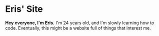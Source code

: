 
# Eris' Site

**Hey everyone, I'm Eris.** I'm 24 years old, and I'm slowly learning how to code. Eventually, this might be a website full of things that interest me.
